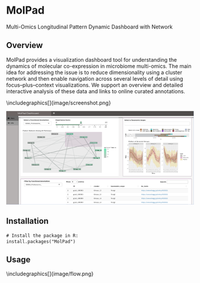 # MolPad
Multi-Omics Longitudinal Pattern Dynamic Dashboard with Network

## Overview

MolPad provides a visualization dashboard tool for understanding the dynamics of molecular co-expression in microbiome multi-omics. The main idea for addressing the issue is to reduce dimensionality using a cluster network and then enable navigation across several levels of detail using focus–plus–context visualizations. We support an overview and detailed interactive analysis of these data and links to online curated annotations. 

\includegraphics[]{image/screenshot.png}

<img src="https://github.com/KaiyanM/MolPad/blob/main/image/screenshot.png" width="630" height="252"/></a>  


## Installation

```{r, eval = FALSE}
# Install the package in R:
install.packages("MolPad")
```

## Usage


\includegraphics[]{image/flow.png}
